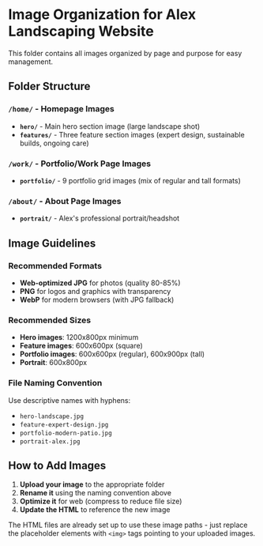 # Image Organization for Alex Landscaping Website

This folder contains all images organized by page and purpose for easy management.

## Folder Structure

### `/home/` - Homepage Images
- **`hero/`** - Main hero section image (large landscape shot)
- **`features/`** - Three feature section images (expert design, sustainable builds, ongoing care)

### `/work/` - Portfolio/Work Page Images  
- **`portfolio/`** - 9 portfolio grid images (mix of regular and tall formats)

### `/about/` - About Page Images
- **`portrait/`** - Alex's professional portrait/headshot

## Image Guidelines

### Recommended Formats
- **Web-optimized JPG** for photos (quality 80-85%)
- **PNG** for logos and graphics with transparency
- **WebP** for modern browsers (with JPG fallback)

### Recommended Sizes
- **Hero images**: 1200x800px minimum
- **Feature images**: 600x600px (square)
- **Portfolio images**: 600x600px (regular), 600x900px (tall)
- **Portrait**: 600x800px

### File Naming Convention
Use descriptive names with hyphens:
- `hero-landscape.jpg`
- `feature-expert-design.jpg`
- `portfolio-modern-patio.jpg`
- `portrait-alex.jpg`

## How to Add Images

1. **Upload your image** to the appropriate folder
2. **Rename it** using the naming convention above
3. **Optimize it** for web (compress to reduce file size)
4. **Update the HTML** to reference the new image

The HTML files are already set up to use these image paths - just replace the placeholder elements with `<img>` tags pointing to your uploaded images.

